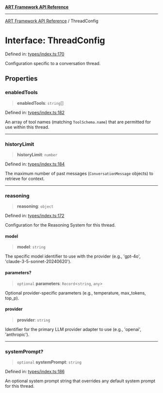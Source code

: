[**ART Framework API Reference**](../README.md)

***

[ART Framework API Reference](../README.md) / ThreadConfig

# Interface: ThreadConfig

Defined in: [types/index.ts:170](https://github.com/hashangit/ART/blob/f2c01fe8faa76ca4df3209539d95509aac02e476/src/types/index.ts#L170)

Configuration specific to a conversation thread.

## Properties

### enabledTools

> **enabledTools**: `string`[]

Defined in: [types/index.ts:182](https://github.com/hashangit/ART/blob/f2c01fe8faa76ca4df3209539d95509aac02e476/src/types/index.ts#L182)

An array of tool names (matching `ToolSchema.name`) that are permitted for use within this thread.

***

### historyLimit

> **historyLimit**: `number`

Defined in: [types/index.ts:184](https://github.com/hashangit/ART/blob/f2c01fe8faa76ca4df3209539d95509aac02e476/src/types/index.ts#L184)

The maximum number of past messages (`ConversationMessage` objects) to retrieve for context.

***

### reasoning

> **reasoning**: `object`

Defined in: [types/index.ts:172](https://github.com/hashangit/ART/blob/f2c01fe8faa76ca4df3209539d95509aac02e476/src/types/index.ts#L172)

Configuration for the Reasoning System for this thread.

#### model

> **model**: `string`

The specific model identifier to use with the provider (e.g., 'gpt-4o', 'claude-3-5-sonnet-20240620').

#### parameters?

> `optional` **parameters**: `Record`\<`string`, `any`\>

Optional provider-specific parameters (e.g., temperature, max_tokens, top_p).

#### provider

> **provider**: `string`

Identifier for the primary LLM provider adapter to use (e.g., 'openai', 'anthropic').

***

### systemPrompt?

> `optional` **systemPrompt**: `string`

Defined in: [types/index.ts:186](https://github.com/hashangit/ART/blob/f2c01fe8faa76ca4df3209539d95509aac02e476/src/types/index.ts#L186)

An optional system prompt string that overrides any default system prompt for this thread.
